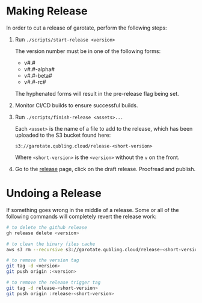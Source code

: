 # Making Release

In order to cut a release of garotate, perform the following steps:

  1. Run `./scripts/start-release <version>`

     The version number must be in one of the following forms:

     * v#.#
     * v#.#-alpha#
     * v#.#-beta#
     * v#.#-rc#

     The hyphenated forms will result in the pre-release flag being set.

  2. Monitor CI/CD builds to ensure successful builds.

  3. Run `./scripts/finish-release <assets>...`

     Each `<asset>` is the name of a file to add to the release, which has been
     uploaded to the S3 bucket found here:

     `s3://garotate.qubling.cloud/release-<short-version>`

     Where `<short-version>` is the `<version>` without the `v` on the front.

  4. Go to the [release](https://github.com/zostay/garotate/releases) page,
     click on the draft release. Proofread and publish.

# Undoing a Release

If something goes wrong in the middle of a release. Some or all of the following
commands will completely revert the release work:

```bash
# to delete the github release
gh release delete <version>

# to clean the binary files cache
aws s3 rm --recursive s3://garotate.qubling.cloud/release-<short-version>

# to remove the version tag
git tag -d <version>
git push origin :<version>

# to remove the release trigger tag
git tag -d release-<short-version>
git push origin :release-<short-version>
```
